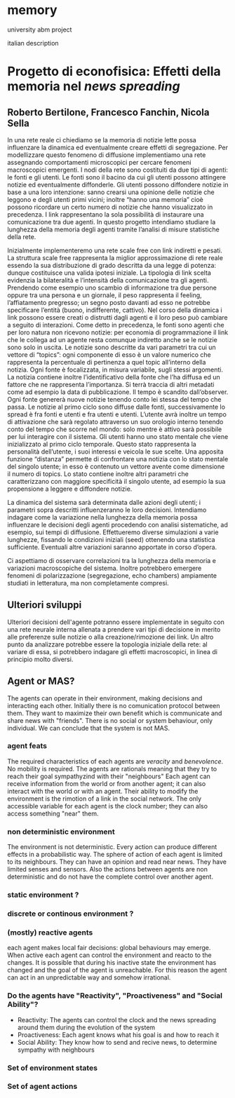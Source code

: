 # memory #
university abm project

italian description
# Progetto di econofisica: Effetti della memoria nel *news spreading* #
## Roberto Bertilone, Francesco Fanchin, Nicola Sella ##
In una rete reale ci chiediamo se la memoria di notizie lette possa influenzare la dinamica ed
eventualmente creare effetti di segregazione. Per modellizzare questo fenomeno di diffusione
implementiamo una rete assegnando comportamenti microscopici per cercare fenomeni
macroscopici emergenti.
I nodi della rete sono costituiti da due tipi di agenti: le fonti e gli utenti.
Le fonti sono il bacino da cui gli utenti possono attingere notizie ed eventualmente diffonderle.
Gli utenti possono diffondere notizie in base a una loro intenzione: sanno crearsi una opinione delle
notizie che leggono e degli utenti primi vicini; inoltre “hanno una memoria” cioè possono ricordare
un certo numero di notizie che hanno visualizzato in precedenza.
I link rappresentano la sola possibilità di instaurare una comunicazione tra due agenti.
In questo progetto intendiamo studiare la lunghezza della memoria degli agenti tramite l’analisi di
misure statistiche della rete.

Inizialmente implementeremo una rete scale free con link indiretti e pesati. La struttura scale free
rappresenta la miglior approssimazione di rete reale essendo la sua distribuzione di grado descritta
da una legge di potenza: dunque costituisce una valida ipotesi iniziale. La tipologia di link scelta
evidenzia la bilateralità e l’intensità della comunicazione tra gli agenti. Prendendo come esempio
uno scambio di informazione tra due persone oppure tra una persona e un giornale, il peso
rappresenta il feeling, l’affiatamento pregresso; un segno posto davanti ad esso ne potrebbe
specificare l’entità (buono, indifferente, cattivo).
Nel corso della dinamica i link possono essere creati o distrutti dagli agenti e il loro peso può
cambiare a seguito di interazioni.
Come detto in precedenza, le fonti sono agenti che per loro natura non ricevono notizie: per
economia di programmazione il link che le collega ad un agente resta comunque indiretto anche se
le notizie sono solo in uscita.
Le notizie sono descritte da vari parametri tra cui un vettore di “topics”: ogni componente di esso è
un valore numerico che rappresenta la percentuale di pertinenza a quel topic all’interno della
notizia.
Ogni fonte è focalizzata, in misura variabile, sugli stessi argomenti. La notizia contiene inoltre
l’identificativo della fonte che l’ha diffusa ed un fattore che ne rappresenta l’importanza. Si terrà
traccia di altri metadati come ad esempio la data di pubblicazione.
Il tempo è scandito dall’observer. Ogni fonte genererà nuove notizie tenendo conto lei stessa del
tempo che passa.
Le notizie al primo ciclo sono diffuse dalle fonti, successivamente lo spread è fra fonti e utenti e fra
utenti e utenti.
L’utente avrà inoltre un tempo di attivazione che sarà regolato attraverso un suo orologio interno
tenendo conto del tempo che scorre nel mondo: solo mentre è attivo sarà possibile per lui interagire
con il sistema. 
Gli utenti hanno uno stato mentale che viene inizializzato al primo ciclo temporale. Questo stato
rappresenta la personalità dell’utente, i suoi interessi e veicola le sue scelte.
Una apposita funzione “distanza” permette di confrontare una notizia con lo stato mentale del
singolo utente; in esso è contenuto un vettore avente come dimensione il numero di topics. Lo stato
contiene inoltre altri parametri che caratterizzano con maggiore specificità il singolo utente, ad
esempio la sua propensione a leggere e diffondere notizie.

La dinamica del sistema sarà determinata dalle azioni degli utenti; i parametri sopra descritti
influenzeranno le loro decisioni.
Intendiamo indagare come la variazione nella lunghezza della memoria possa influenzare le
decisioni degli agenti procedendo con analisi sistematiche, ad esempio, sui tempi di diffusione.
Effettueremo diverse simulazioni a varie lunghezze, fissando le condizioni iniziali (seed) ottenendo
una statistica sufficiente. Eventuali altre variazioni saranno apportate in corso d’opera.

Ci aspettiamo di osservare correlazioni tra la lunghezza della memoria e variazioni macroscopiche
del sistema. Inoltre potrebbero emergere fenomeni di polarizzazione (segregazione, echo
chambers) ampiamente studiati in letteratura, ma non completamente compresi.

## Ulteriori sviluppi ##
Ulteriori decisioni dell'agente potranno essere implementate in seguito con una rete neurale
interna allenata a prendere vari tipi di decisione in merito alle preferenze sulle notizie o alla
creazione/rimozione dei link.
Un altro punto da analizzare potrebbe essere la topologia iniziale della rete: al variare di essa, si
potrebbero indagare gli effetti macroscopici, in linea di principio molto diversi.

## Agent or MAS? ##
The agents can operate in their environment, making decisions and interacting each other. Initially
there is no comunication protocol between them. They want to maximize their own benefit which is
communicate and share news with "friends". There is no social or system behaviour, only individual.
We can conclude that the system is not MAS.

### agent feats ###
The required characteristics of each agents are *veracity* and *benevolence*. No mobility is required. 
The agents are rationals meaning that they try to reach their goal sympathyzind with their "neighbours"
Each agent can receive information from the world or from another agent; it can also interact with 
the world or with an agent.
Their ability to modify the environment is the rimotion of a link in the social network.
The only accessible variable for each agent is the clock number; they can also access something "near"
them.

### non deterministic environment ###
The environment is not deterministic. Every action can produce different effects in a probabilistic
way.
The sphere of action of each agent is limited to its neighbours. They can have an opinion and read 
near news. They have limited senses and sensors.
Also the actions between agents are non deterministic and do not have the complete control over another
agent.

### static environment **?** ###
### discrete or continous environment **?** ###

### (mostly) reactive agents ###
each agent makes local fair decisions: global behaviours may emerge.
When active each agent can control the environment and reacto to the changes. It is possible
that during his inactive state the environment has changed and the goal of the agent is unreachable.
For this reason the agent can act in an unpredictable way and somehow irrational.

### Do the agents have "Reactivity", "Proactiveness" and "Social Ability"? ###
  * Reactivity: The agents can control the clock and the news spreading around them during the
    evolution of the system
  * Proactiveness: Each agent knows what his goal is and how to reach it
  * Social Ability: They know how to send and recive news, to determine sympathy with neighbours


### Set of environment states

### Set of agent actions
